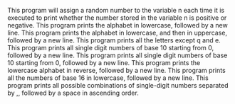 This program will assign a random number to the variable n each time it is executed to print whether the number stored in the variable n is positive or negative.
This program prints the alphabet in lowercase, followed by a new line.
This program  prints the alphabet in lowercase, and then in uppercase, followed by a new line.
This program prints all the letters except q and e.
This program  prints all single digit numbers of base 10 starting from 0, followed by a new line.
This program  prints all single digit numbers of base 10 starting from 0, followed by a new line.
This program prints the lowercase alphabet in reverse, followed by a new line.
This program prints all the numbers of base 16 in lowercase, followed by a new line.
This program prints all possible combinations of single-digit numbers separated by ,, followed by a space in ascending order.
